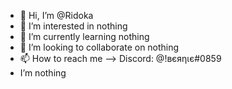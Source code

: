 - 👋 Hi, I’m @Ridoka
- 👀 I’m interested in nothing
- 🌱 I’m currently learning nothing
- 💞️ I’m looking to collaborate on nothing
- 📫 How to reach me --> Discord: @!вєяηιє#0859
-    I’m nothing
